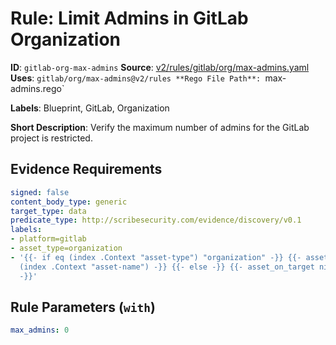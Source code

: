 # Rule: Limit Admins in GitLab Organization

**ID**: `gitlab-org-max-admins`
**Source**: [v2/rules/gitlab/org/max-admins.yaml](https://github.com/scribe-public/sample-policies/v2/rules/gitlab/org/max-admins.yaml)
**Uses**: `gitlab/org/max-admins@v2/rules
**Rego File Path**: `max-admins.rego`

**Labels**: Blueprint, GitLab, Organization

**Short Description**: Verify the maximum number of admins for the GitLab project is restricted.

## Evidence Requirements

```yaml
signed: false
content_body_type: generic
target_type: data
predicate_type: http://scribesecurity.com/evidence/discovery/v0.1
labels:
- platform=gitlab
- asset_type=organization
- '{{- if eq (index .Context "asset-type") "organization" -}} {{- asset_on_target
  (index .Context "asset-name") -}} {{- else -}} {{- asset_on_target nil -}} {{- end
  -}}'
```
## Rule Parameters (`with`)

```yaml
max_admins: 0
```

